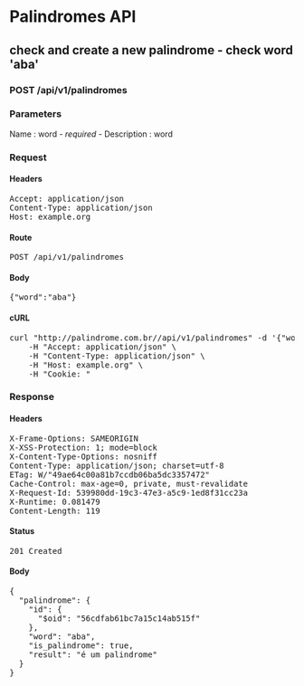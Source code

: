 # Palindromes API

## check and create a new palindrome - check word &#39;aba&#39;

### POST /api/v1/palindromes

### Parameters

Name : word *- required -*
Description :  word

### Request

#### Headers

<pre>Accept: application/json
Content-Type: application/json
Host: example.org</pre>

#### Route

<pre>POST /api/v1/palindromes</pre>

#### Body

<pre>{"word":"aba"}</pre>

#### cURL

<pre class="request">curl &quot;http://palindrome.com.br//api/v1/palindromes&quot; -d &#39;{&quot;word&quot;:&quot;aba&quot;}&#39; -X POST \
	-H &quot;Accept: application/json&quot; \
	-H &quot;Content-Type: application/json&quot; \
	-H &quot;Host: example.org&quot; \
	-H &quot;Cookie: &quot;</pre>

### Response

#### Headers

<pre>X-Frame-Options: SAMEORIGIN
X-XSS-Protection: 1; mode=block
X-Content-Type-Options: nosniff
Content-Type: application/json; charset=utf-8
ETag: W/&quot;49ae64c00a81b7ccdb06ba5dc3357472&quot;
Cache-Control: max-age=0, private, must-revalidate
X-Request-Id: 539980dd-19c3-47e3-a5c9-1ed8f31cc23a
X-Runtime: 0.081479
Content-Length: 119</pre>

#### Status

<pre>201 Created</pre>

#### Body

<pre>{
  "palindrome": {
    "id": {
      "$oid": "56cdfab61bc7a15c14ab515f"
    },
    "word": "aba",
    "is_palindrome": true,
    "result": "é um palindrome"
  }
}</pre>
